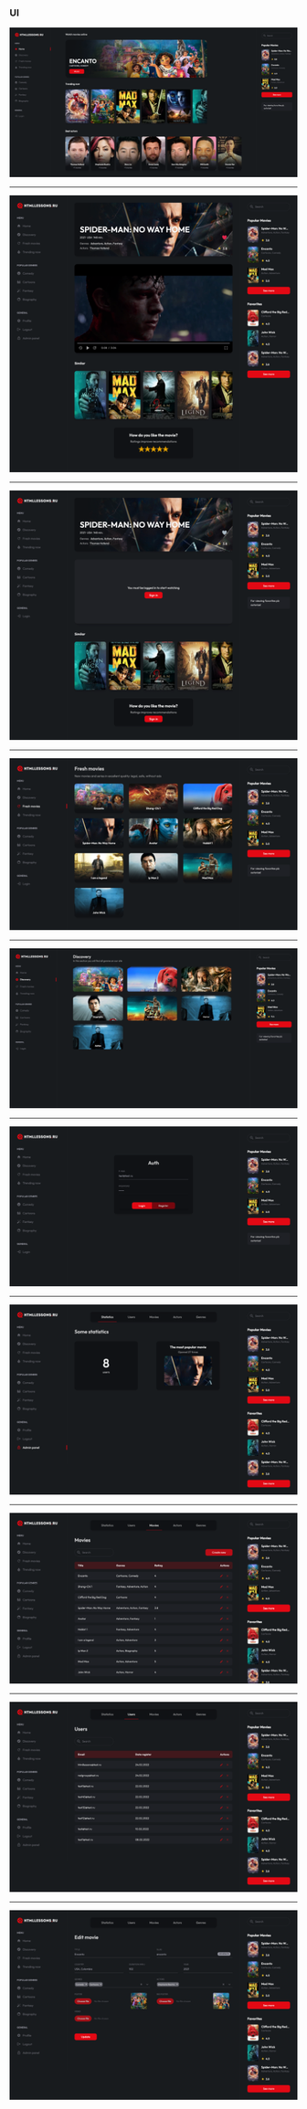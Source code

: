 ### UI

![1](./app/designs/home.png)

<hr>

![2](./app/designs/movie-page.png)

<hr>

![3](./app/designs/movie-page-not-auth.png)

<hr>

![4](./app/designs/fresh-movies.png)

<hr>

![5](./app/designs/discovery.png)

<hr>

![6](./app/designs/auth.png)

<hr>

![7](./app/designs/admin-stat.png)

<hr>

![8](./app/designs/admin-movies.png)

<hr>

![9](./app/designs/admin-list.png)

<hr>

![10](./app/designs/admin-edit.png)


